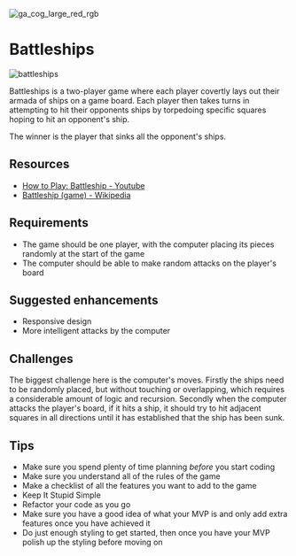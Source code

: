 ![ga_cog_large_red_rgb](https://cloud.githubusercontent.com/assets/40461/8183776/469f976e-1432-11e5-8199-6ac91363302b.png)

# Battleships

![battleships](https://media.git.generalassemb.ly/user/15120/files/da59cd00-fec9-11e8-96b7-dd04a818ea95)

Battleships is a two-player game where each player covertly lays out their armada of ships on a game board. Each player then takes turns in attempting to hit their opponents ships by torpedoing specific squares hoping to hit an opponent's ship.

The winner is the player that sinks all the opponent's ships.

## Resources

- [How to Play: Battleship - Youtube](https://www.youtube.com/watch?v=q0qpQ8doUp8)
- [Battleship (game) - Wikipedia](<https://en.wikipedia.org/wiki/Battleship_(game)>)

## Requirements

- The game should be one player, with the computer placing its pieces randomly at the start of the game
- The computer should be able to make random attacks on the player's board

## Suggested enhancements

- Responsive design
- More intelligent attacks by the computer

## Challenges

The biggest challenge here is the computer's moves. Firstly the ships need to be randomly placed, but without touching or overlapping, which requires a considerable amount of logic and recursion. Secondly when the computer attacks the player's board, if it hits a ship, it should try to hit adjacent squares in all directions until it has established that the ship has been sunk.

## Tips

- Make sure you spend plenty of time planning _before_ you start coding
- Make sure you understand all of the rules of the game
- Make a checklist of all the features you want to add to the game
- Keep It Stupid Simple
- Refactor your code as you go
- Make sure you have a good idea of what your MVP is and only add extra features once you have achieved it
- Do just enough styling to get started, then once you have your MVP polish up the styling before moving on
